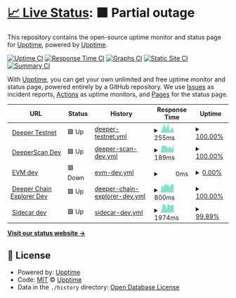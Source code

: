 # [📈 Live Status](https://demo.upptime.js.org): <!--live status--> **🟧 Partial outage**

This repository contains the open-source uptime monitor and status page for [Upptime](https://upptime.js.org), powered by [Upptime](https://github.com/upptime/upptime).

[![Uptime CI](https://github.com/deeper-chain/deeper-upptime/workflows/Uptime%20CI/badge.svg)](https://github.com/deeper-chain/deeper-upptime/actions?query=workflow%3A%22Uptime+CI%22)
[![Response Time CI](https://github.com/deeper-chain/deeper-upptime/workflows/Response%20Time%20CI/badge.svg)](https://github.com/deeper-chain/deeper-upptime/actions?query=workflow%3A%22Response+Time+CI%22)
[![Graphs CI](https://github.com/deeper-chain/deeper-upptime/workflows/Graphs%20CI/badge.svg)](https://github.com/deeper-chain/deeper-upptime/actions?query=workflow%3A%22Graphs+CI%22)
[![Static Site CI](https://github.com/deeper-chain/deeper-upptime/workflows/Static%20Site%20CI/badge.svg)](https://github.com/deeper-chain/deeper-upptime/actions?query=workflow%3A%22Static+Site+CI%22)
[![Summary CI](https://github.com/deeper-chain/deeper-upptime/workflows/Summary%20CI/badge.svg)](https://github.com/deeper-chain/deeper-upptime/actions?query=workflow%3A%22Summary+CI%22)

With [Upptime](https://upptime.js.org), you can get your own unlimited and free uptime monitor and status page, powered entirely by a GitHub repository. We use [Issues](https://github.com/upptime/upptime/issues) as incident reports, [Actions](https://github.com/deeper-chain/deeper-upptime/actions) as uptime monitors, and [Pages](https://demo.upptime.js.org) for the status page.

<!--start: status pages-->
<!-- This summary is generated by Upptime (https://github.com/upptime/upptime) -->
<!-- Do not edit this manually, your changes will be overwritten -->
<!-- prettier-ignore -->
| URL | Status | History | Response Time | Uptime |
| --- | ------ | ------- | ------------- | ------ |
| <img alt="" src="https://icons.duckduckgo.com/ip3/mainnet-dev.deeper.network.ico" height="13"> [Deeper Testnet](https://mainnet-dev.deeper.network/health) | 🟩 Up | [deeper-testnet.yml](https://github.com/deeper-chain/deeper-dev-upptime/commits/HEAD/history/deeper-testnet.yml) | <details><summary><img alt="Response time graph" src="./graphs/deeper-testnet/response-time-week.png" height="20"> 255ms</summary><br><a href="https://status-dev.deeper.network/history/deeper-testnet"><img alt="Response time 230" src="https://img.shields.io/endpoint?url=https%3A%2F%2Fraw.githubusercontent.com%2Fdeeper-chain%2Fdeeper-dev-upptime%2FHEAD%2Fapi%2Fdeeper-testnet%2Fresponse-time.json"></a><br><a href="https://status-dev.deeper.network/history/deeper-testnet"><img alt="24-hour response time 316" src="https://img.shields.io/endpoint?url=https%3A%2F%2Fraw.githubusercontent.com%2Fdeeper-chain%2Fdeeper-dev-upptime%2FHEAD%2Fapi%2Fdeeper-testnet%2Fresponse-time-day.json"></a><br><a href="https://status-dev.deeper.network/history/deeper-testnet"><img alt="7-day response time 255" src="https://img.shields.io/endpoint?url=https%3A%2F%2Fraw.githubusercontent.com%2Fdeeper-chain%2Fdeeper-dev-upptime%2FHEAD%2Fapi%2Fdeeper-testnet%2Fresponse-time-week.json"></a><br><a href="https://status-dev.deeper.network/history/deeper-testnet"><img alt="30-day response time 233" src="https://img.shields.io/endpoint?url=https%3A%2F%2Fraw.githubusercontent.com%2Fdeeper-chain%2Fdeeper-dev-upptime%2FHEAD%2Fapi%2Fdeeper-testnet%2Fresponse-time-month.json"></a><br><a href="https://status-dev.deeper.network/history/deeper-testnet"><img alt="1-year response time 230" src="https://img.shields.io/endpoint?url=https%3A%2F%2Fraw.githubusercontent.com%2Fdeeper-chain%2Fdeeper-dev-upptime%2FHEAD%2Fapi%2Fdeeper-testnet%2Fresponse-time-year.json"></a></details> | <details><summary><a href="https://status-dev.deeper.network/history/deeper-testnet">100.00%</a></summary><a href="https://status-dev.deeper.network/history/deeper-testnet"><img alt="All-time uptime 65.89%" src="https://img.shields.io/endpoint?url=https%3A%2F%2Fraw.githubusercontent.com%2Fdeeper-chain%2Fdeeper-dev-upptime%2FHEAD%2Fapi%2Fdeeper-testnet%2Fuptime.json"></a><br><a href="https://status-dev.deeper.network/history/deeper-testnet"><img alt="24-hour uptime 100.00%" src="https://img.shields.io/endpoint?url=https%3A%2F%2Fraw.githubusercontent.com%2Fdeeper-chain%2Fdeeper-dev-upptime%2FHEAD%2Fapi%2Fdeeper-testnet%2Fuptime-day.json"></a><br><a href="https://status-dev.deeper.network/history/deeper-testnet"><img alt="7-day uptime 100.00%" src="https://img.shields.io/endpoint?url=https%3A%2F%2Fraw.githubusercontent.com%2Fdeeper-chain%2Fdeeper-dev-upptime%2FHEAD%2Fapi%2Fdeeper-testnet%2Fuptime-week.json"></a><br><a href="https://status-dev.deeper.network/history/deeper-testnet"><img alt="30-day uptime 94.09%" src="https://img.shields.io/endpoint?url=https%3A%2F%2Fraw.githubusercontent.com%2Fdeeper-chain%2Fdeeper-dev-upptime%2FHEAD%2Fapi%2Fdeeper-testnet%2Fuptime-month.json"></a><br><a href="https://status-dev.deeper.network/history/deeper-testnet"><img alt="1-year uptime 65.89%" src="https://img.shields.io/endpoint?url=https%3A%2F%2Fraw.githubusercontent.com%2Fdeeper-chain%2Fdeeper-dev-upptime%2FHEAD%2Fapi%2Fdeeper-testnet%2Fuptime-year.json"></a></details>
| <img alt="" src="https://icons.duckduckgo.com/ip3/dev.deeperscan.io.ico" height="13"> [DeeperScan Dev](https://dev.deeperscan.io/deeper) | 🟩 Up | [deeper-scan-dev.yml](https://github.com/deeper-chain/deeper-dev-upptime/commits/HEAD/history/deeper-scan-dev.yml) | <details><summary><img alt="Response time graph" src="./graphs/deeper-scan-dev/response-time-week.png" height="20"> 189ms</summary><br><a href="https://status-dev.deeper.network/history/deeper-scan-dev"><img alt="Response time 256" src="https://img.shields.io/endpoint?url=https%3A%2F%2Fraw.githubusercontent.com%2Fdeeper-chain%2Fdeeper-dev-upptime%2FHEAD%2Fapi%2Fdeeper-scan-dev%2Fresponse-time.json"></a><br><a href="https://status-dev.deeper.network/history/deeper-scan-dev"><img alt="24-hour response time 327" src="https://img.shields.io/endpoint?url=https%3A%2F%2Fraw.githubusercontent.com%2Fdeeper-chain%2Fdeeper-dev-upptime%2FHEAD%2Fapi%2Fdeeper-scan-dev%2Fresponse-time-day.json"></a><br><a href="https://status-dev.deeper.network/history/deeper-scan-dev"><img alt="7-day response time 189" src="https://img.shields.io/endpoint?url=https%3A%2F%2Fraw.githubusercontent.com%2Fdeeper-chain%2Fdeeper-dev-upptime%2FHEAD%2Fapi%2Fdeeper-scan-dev%2Fresponse-time-week.json"></a><br><a href="https://status-dev.deeper.network/history/deeper-scan-dev"><img alt="30-day response time 172" src="https://img.shields.io/endpoint?url=https%3A%2F%2Fraw.githubusercontent.com%2Fdeeper-chain%2Fdeeper-dev-upptime%2FHEAD%2Fapi%2Fdeeper-scan-dev%2Fresponse-time-month.json"></a><br><a href="https://status-dev.deeper.network/history/deeper-scan-dev"><img alt="1-year response time 256" src="https://img.shields.io/endpoint?url=https%3A%2F%2Fraw.githubusercontent.com%2Fdeeper-chain%2Fdeeper-dev-upptime%2FHEAD%2Fapi%2Fdeeper-scan-dev%2Fresponse-time-year.json"></a></details> | <details><summary><a href="https://status-dev.deeper.network/history/deeper-scan-dev">100.00%</a></summary><a href="https://status-dev.deeper.network/history/deeper-scan-dev"><img alt="All-time uptime 99.38%" src="https://img.shields.io/endpoint?url=https%3A%2F%2Fraw.githubusercontent.com%2Fdeeper-chain%2Fdeeper-dev-upptime%2FHEAD%2Fapi%2Fdeeper-scan-dev%2Fuptime.json"></a><br><a href="https://status-dev.deeper.network/history/deeper-scan-dev"><img alt="24-hour uptime 100.00%" src="https://img.shields.io/endpoint?url=https%3A%2F%2Fraw.githubusercontent.com%2Fdeeper-chain%2Fdeeper-dev-upptime%2FHEAD%2Fapi%2Fdeeper-scan-dev%2Fuptime-day.json"></a><br><a href="https://status-dev.deeper.network/history/deeper-scan-dev"><img alt="7-day uptime 100.00%" src="https://img.shields.io/endpoint?url=https%3A%2F%2Fraw.githubusercontent.com%2Fdeeper-chain%2Fdeeper-dev-upptime%2FHEAD%2Fapi%2Fdeeper-scan-dev%2Fuptime-week.json"></a><br><a href="https://status-dev.deeper.network/history/deeper-scan-dev"><img alt="30-day uptime 100.00%" src="https://img.shields.io/endpoint?url=https%3A%2F%2Fraw.githubusercontent.com%2Fdeeper-chain%2Fdeeper-dev-upptime%2FHEAD%2Fapi%2Fdeeper-scan-dev%2Fuptime-month.json"></a><br><a href="https://status-dev.deeper.network/history/deeper-scan-dev"><img alt="1-year uptime 99.38%" src="https://img.shields.io/endpoint?url=https%3A%2F%2Fraw.githubusercontent.com%2Fdeeper-chain%2Fdeeper-dev-upptime%2FHEAD%2Fapi%2Fdeeper-scan-dev%2Fuptime-year.json"></a></details>
| <img alt="" src="https://icons.duckduckgo.com/ip3/blockscout-dev.deeper.network.ico" height="13"> [EVM dev](https://blockscout-dev.deeper.network/) | 🟥 Down | [evm-dev.yml](https://github.com/deeper-chain/deeper-dev-upptime/commits/HEAD/history/evm-dev.yml) | <details><summary><img alt="Response time graph" src="./graphs/evm-dev/response-time-week.png" height="20"> 0ms</summary><br><a href="https://status-dev.deeper.network/history/evm-dev"><img alt="Response time 2269" src="https://img.shields.io/endpoint?url=https%3A%2F%2Fraw.githubusercontent.com%2Fdeeper-chain%2Fdeeper-dev-upptime%2FHEAD%2Fapi%2Fevm-dev%2Fresponse-time.json"></a><br><a href="https://status-dev.deeper.network/history/evm-dev"><img alt="24-hour response time 0" src="https://img.shields.io/endpoint?url=https%3A%2F%2Fraw.githubusercontent.com%2Fdeeper-chain%2Fdeeper-dev-upptime%2FHEAD%2Fapi%2Fevm-dev%2Fresponse-time-day.json"></a><br><a href="https://status-dev.deeper.network/history/evm-dev"><img alt="7-day response time 0" src="https://img.shields.io/endpoint?url=https%3A%2F%2Fraw.githubusercontent.com%2Fdeeper-chain%2Fdeeper-dev-upptime%2FHEAD%2Fapi%2Fevm-dev%2Fresponse-time-week.json"></a><br><a href="https://status-dev.deeper.network/history/evm-dev"><img alt="30-day response time 0" src="https://img.shields.io/endpoint?url=https%3A%2F%2Fraw.githubusercontent.com%2Fdeeper-chain%2Fdeeper-dev-upptime%2FHEAD%2Fapi%2Fevm-dev%2Fresponse-time-month.json"></a><br><a href="https://status-dev.deeper.network/history/evm-dev"><img alt="1-year response time 2269" src="https://img.shields.io/endpoint?url=https%3A%2F%2Fraw.githubusercontent.com%2Fdeeper-chain%2Fdeeper-dev-upptime%2FHEAD%2Fapi%2Fevm-dev%2Fresponse-time-year.json"></a></details> | <details><summary><a href="https://status-dev.deeper.network/history/evm-dev">0.00%</a></summary><a href="https://status-dev.deeper.network/history/evm-dev"><img alt="All-time uptime 2.18%" src="https://img.shields.io/endpoint?url=https%3A%2F%2Fraw.githubusercontent.com%2Fdeeper-chain%2Fdeeper-dev-upptime%2FHEAD%2Fapi%2Fevm-dev%2Fuptime.json"></a><br><a href="https://status-dev.deeper.network/history/evm-dev"><img alt="24-hour uptime 0.00%" src="https://img.shields.io/endpoint?url=https%3A%2F%2Fraw.githubusercontent.com%2Fdeeper-chain%2Fdeeper-dev-upptime%2FHEAD%2Fapi%2Fevm-dev%2Fuptime-day.json"></a><br><a href="https://status-dev.deeper.network/history/evm-dev"><img alt="7-day uptime 0.00%" src="https://img.shields.io/endpoint?url=https%3A%2F%2Fraw.githubusercontent.com%2Fdeeper-chain%2Fdeeper-dev-upptime%2FHEAD%2Fapi%2Fevm-dev%2Fuptime-week.json"></a><br><a href="https://status-dev.deeper.network/history/evm-dev"><img alt="30-day uptime 0.00%" src="https://img.shields.io/endpoint?url=https%3A%2F%2Fraw.githubusercontent.com%2Fdeeper-chain%2Fdeeper-dev-upptime%2FHEAD%2Fapi%2Fevm-dev%2Fuptime-month.json"></a><br><a href="https://status-dev.deeper.network/history/evm-dev"><img alt="1-year uptime 2.18%" src="https://img.shields.io/endpoint?url=https%3A%2F%2Fraw.githubusercontent.com%2Fdeeper-chain%2Fdeeper-dev-upptime%2FHEAD%2Fapi%2Fevm-dev%2Fuptime-year.json"></a></details>
| <img alt="" src="https://icons.duckduckgo.com/ip3/apps-dev.deeper.network.ico" height="13"> [Deeper Chain Explorer Dev](https://apps-dev.deeper.network) | 🟩 Up | [deeper-chain-explorer-dev.yml](https://github.com/deeper-chain/deeper-dev-upptime/commits/HEAD/history/deeper-chain-explorer-dev.yml) | <details><summary><img alt="Response time graph" src="./graphs/deeper-chain-explorer-dev/response-time-week.png" height="20"> 800ms</summary><br><a href="https://status-dev.deeper.network/history/deeper-chain-explorer-dev"><img alt="Response time 786" src="https://img.shields.io/endpoint?url=https%3A%2F%2Fraw.githubusercontent.com%2Fdeeper-chain%2Fdeeper-dev-upptime%2FHEAD%2Fapi%2Fdeeper-chain-explorer-dev%2Fresponse-time.json"></a><br><a href="https://status-dev.deeper.network/history/deeper-chain-explorer-dev"><img alt="24-hour response time 598" src="https://img.shields.io/endpoint?url=https%3A%2F%2Fraw.githubusercontent.com%2Fdeeper-chain%2Fdeeper-dev-upptime%2FHEAD%2Fapi%2Fdeeper-chain-explorer-dev%2Fresponse-time-day.json"></a><br><a href="https://status-dev.deeper.network/history/deeper-chain-explorer-dev"><img alt="7-day response time 800" src="https://img.shields.io/endpoint?url=https%3A%2F%2Fraw.githubusercontent.com%2Fdeeper-chain%2Fdeeper-dev-upptime%2FHEAD%2Fapi%2Fdeeper-chain-explorer-dev%2Fresponse-time-week.json"></a><br><a href="https://status-dev.deeper.network/history/deeper-chain-explorer-dev"><img alt="30-day response time 796" src="https://img.shields.io/endpoint?url=https%3A%2F%2Fraw.githubusercontent.com%2Fdeeper-chain%2Fdeeper-dev-upptime%2FHEAD%2Fapi%2Fdeeper-chain-explorer-dev%2Fresponse-time-month.json"></a><br><a href="https://status-dev.deeper.network/history/deeper-chain-explorer-dev"><img alt="1-year response time 786" src="https://img.shields.io/endpoint?url=https%3A%2F%2Fraw.githubusercontent.com%2Fdeeper-chain%2Fdeeper-dev-upptime%2FHEAD%2Fapi%2Fdeeper-chain-explorer-dev%2Fresponse-time-year.json"></a></details> | <details><summary><a href="https://status-dev.deeper.network/history/deeper-chain-explorer-dev">100.00%</a></summary><a href="https://status-dev.deeper.network/history/deeper-chain-explorer-dev"><img alt="All-time uptime 99.98%" src="https://img.shields.io/endpoint?url=https%3A%2F%2Fraw.githubusercontent.com%2Fdeeper-chain%2Fdeeper-dev-upptime%2FHEAD%2Fapi%2Fdeeper-chain-explorer-dev%2Fuptime.json"></a><br><a href="https://status-dev.deeper.network/history/deeper-chain-explorer-dev"><img alt="24-hour uptime 100.00%" src="https://img.shields.io/endpoint?url=https%3A%2F%2Fraw.githubusercontent.com%2Fdeeper-chain%2Fdeeper-dev-upptime%2FHEAD%2Fapi%2Fdeeper-chain-explorer-dev%2Fuptime-day.json"></a><br><a href="https://status-dev.deeper.network/history/deeper-chain-explorer-dev"><img alt="7-day uptime 100.00%" src="https://img.shields.io/endpoint?url=https%3A%2F%2Fraw.githubusercontent.com%2Fdeeper-chain%2Fdeeper-dev-upptime%2FHEAD%2Fapi%2Fdeeper-chain-explorer-dev%2Fuptime-week.json"></a><br><a href="https://status-dev.deeper.network/history/deeper-chain-explorer-dev"><img alt="30-day uptime 99.96%" src="https://img.shields.io/endpoint?url=https%3A%2F%2Fraw.githubusercontent.com%2Fdeeper-chain%2Fdeeper-dev-upptime%2FHEAD%2Fapi%2Fdeeper-chain-explorer-dev%2Fuptime-month.json"></a><br><a href="https://status-dev.deeper.network/history/deeper-chain-explorer-dev"><img alt="1-year uptime 99.98%" src="https://img.shields.io/endpoint?url=https%3A%2F%2Fraw.githubusercontent.com%2Fdeeper-chain%2Fdeeper-dev-upptime%2FHEAD%2Fapi%2Fdeeper-chain-explorer-dev%2Fuptime-year.json"></a></details>
| <img alt="" src="https://icons.duckduckgo.com/ip3/sidecar-dev.deeper.network.ico" height="13"> [Sidecar dev](https://sidecar-dev.deeper.network/pallets/Staking/storage/RemainderMiningReward) | 🟩 Up | [sidecar-dev.yml](https://github.com/deeper-chain/deeper-dev-upptime/commits/HEAD/history/sidecar-dev.yml) | <details><summary><img alt="Response time graph" src="./graphs/sidecar-dev/response-time-week.png" height="20"> 1974ms</summary><br><a href="https://status-dev.deeper.network/history/sidecar-dev"><img alt="Response time 2113" src="https://img.shields.io/endpoint?url=https%3A%2F%2Fraw.githubusercontent.com%2Fdeeper-chain%2Fdeeper-dev-upptime%2FHEAD%2Fapi%2Fsidecar-dev%2Fresponse-time.json"></a><br><a href="https://status-dev.deeper.network/history/sidecar-dev"><img alt="24-hour response time 1866" src="https://img.shields.io/endpoint?url=https%3A%2F%2Fraw.githubusercontent.com%2Fdeeper-chain%2Fdeeper-dev-upptime%2FHEAD%2Fapi%2Fsidecar-dev%2Fresponse-time-day.json"></a><br><a href="https://status-dev.deeper.network/history/sidecar-dev"><img alt="7-day response time 1974" src="https://img.shields.io/endpoint?url=https%3A%2F%2Fraw.githubusercontent.com%2Fdeeper-chain%2Fdeeper-dev-upptime%2FHEAD%2Fapi%2Fsidecar-dev%2Fresponse-time-week.json"></a><br><a href="https://status-dev.deeper.network/history/sidecar-dev"><img alt="30-day response time 2113" src="https://img.shields.io/endpoint?url=https%3A%2F%2Fraw.githubusercontent.com%2Fdeeper-chain%2Fdeeper-dev-upptime%2FHEAD%2Fapi%2Fsidecar-dev%2Fresponse-time-month.json"></a><br><a href="https://status-dev.deeper.network/history/sidecar-dev"><img alt="1-year response time 2113" src="https://img.shields.io/endpoint?url=https%3A%2F%2Fraw.githubusercontent.com%2Fdeeper-chain%2Fdeeper-dev-upptime%2FHEAD%2Fapi%2Fsidecar-dev%2Fresponse-time-year.json"></a></details> | <details><summary><a href="https://status-dev.deeper.network/history/sidecar-dev">99.89%</a></summary><a href="https://status-dev.deeper.network/history/sidecar-dev"><img alt="All-time uptime 88.36%" src="https://img.shields.io/endpoint?url=https%3A%2F%2Fraw.githubusercontent.com%2Fdeeper-chain%2Fdeeper-dev-upptime%2FHEAD%2Fapi%2Fsidecar-dev%2Fuptime.json"></a><br><a href="https://status-dev.deeper.network/history/sidecar-dev"><img alt="24-hour uptime 100.00%" src="https://img.shields.io/endpoint?url=https%3A%2F%2Fraw.githubusercontent.com%2Fdeeper-chain%2Fdeeper-dev-upptime%2FHEAD%2Fapi%2Fsidecar-dev%2Fuptime-day.json"></a><br><a href="https://status-dev.deeper.network/history/sidecar-dev"><img alt="7-day uptime 99.89%" src="https://img.shields.io/endpoint?url=https%3A%2F%2Fraw.githubusercontent.com%2Fdeeper-chain%2Fdeeper-dev-upptime%2FHEAD%2Fapi%2Fsidecar-dev%2Fuptime-week.json"></a><br><a href="https://status-dev.deeper.network/history/sidecar-dev"><img alt="30-day uptime 99.88%" src="https://img.shields.io/endpoint?url=https%3A%2F%2Fraw.githubusercontent.com%2Fdeeper-chain%2Fdeeper-dev-upptime%2FHEAD%2Fapi%2Fsidecar-dev%2Fuptime-month.json"></a><br><a href="https://status-dev.deeper.network/history/sidecar-dev"><img alt="1-year uptime 88.36%" src="https://img.shields.io/endpoint?url=https%3A%2F%2Fraw.githubusercontent.com%2Fdeeper-chain%2Fdeeper-dev-upptime%2FHEAD%2Fapi%2Fsidecar-dev%2Fuptime-year.json"></a></details>

<!--end: status pages-->

[**Visit our status website →**](https://demo.upptime.js.org)

## 📄 License

- Powered by: [Upptime](https://github.com/upptime/upptime)
- Code: [MIT](./LICENSE) © [Upptime](https://upptime.js.org)
- Data in the `./history` directory: [Open Database License](https://opendatacommons.org/licenses/odbl/1-0/)
